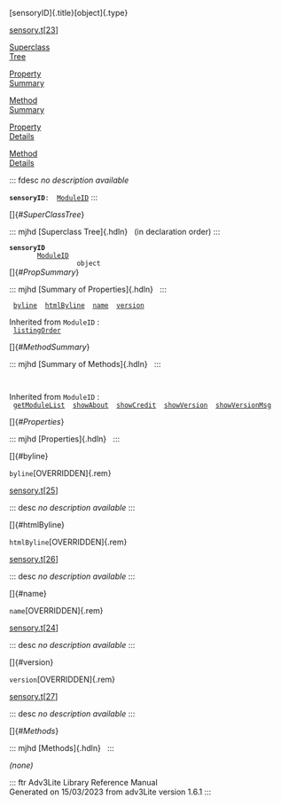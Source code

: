[sensoryID]{.title}[object]{.type}

[sensory.t](../file/sensory.t.html)\[[23](../source/sensory.t.html#23)\]

[Superclass\
Tree](#_SuperClassTree_)

[Property\
Summary](#_PropSummary_)

[Method\
Summary](#_MethodSummary_)

[Property\
Details](#_Properties_)

[Method\
Details](#_Methods_)

::: fdesc
*no description available*

**`sensoryID`**` :   `[`ModuleID`](../object/ModuleID.html)
:::

[]{#_SuperClassTree_}

::: mjhd
[Superclass Tree]{.hdln}   (in declaration order)
:::

**`sensoryID`**\
`         `[`ModuleID`](../object/ModuleID.html)\
`                 object`\
[]{#_PropSummary_}

::: mjhd
[Summary of Properties]{.hdln}  
:::

` `[`byline`](#byline)`  `[`htmlByline`](#htmlByline)`  `[`name`](#name)`  `[`version`](#version)`  `

Inherited from `ModuleID` :\
` `[`listingOrder`](../object/ModuleID.html#listingOrder)`  `

[]{#_MethodSummary_}

::: mjhd
[Summary of Methods]{.hdln}  
:::

` `

Inherited from `ModuleID` :\
` `[`getModuleList`](../object/ModuleID.html#getModuleList)`  `[`showAbout`](../object/ModuleID.html#showAbout)`  `[`showCredit`](../object/ModuleID.html#showCredit)`  `[`showVersion`](../object/ModuleID.html#showVersion)`  `[`showVersionMsg`](../object/ModuleID.html#showVersionMsg)`  `

[]{#_Properties_}

::: mjhd
[Properties]{.hdln}  
:::

[]{#byline}

`byline`[OVERRIDDEN]{.rem}

[sensory.t](../file/sensory.t.html)\[[25](../source/sensory.t.html#25)\]

::: desc
*no description available*
:::

[]{#htmlByline}

`htmlByline`[OVERRIDDEN]{.rem}

[sensory.t](../file/sensory.t.html)\[[26](../source/sensory.t.html#26)\]

::: desc
*no description available*
:::

[]{#name}

`name`[OVERRIDDEN]{.rem}

[sensory.t](../file/sensory.t.html)\[[24](../source/sensory.t.html#24)\]

::: desc
*no description available*
:::

[]{#version}

`version`[OVERRIDDEN]{.rem}

[sensory.t](../file/sensory.t.html)\[[27](../source/sensory.t.html#27)\]

::: desc
*no description available*
:::

[]{#_Methods_}

::: mjhd
[Methods]{.hdln}  
:::

*(none)*

::: ftr
Adv3Lite Library Reference Manual\
Generated on 15/03/2023 from adv3Lite version 1.6.1
:::
